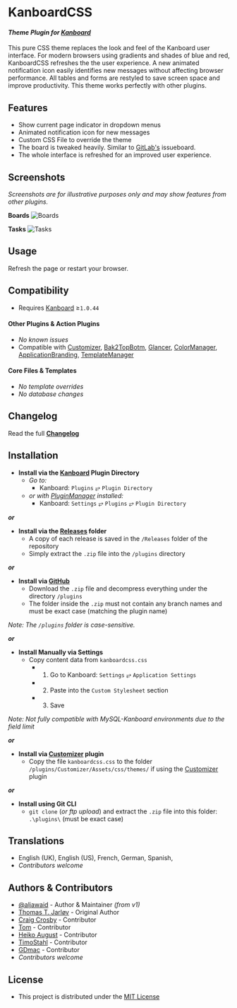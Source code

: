 # KanboardCSS

#### _Theme Plugin for [Kanboard](https://github.com/fguillot/kanboard "Kanboard - Kanban Project Management Software")_

This pure CSS theme replaces the look and feel of the Kanboard user interface. For modern browsers using gradients and shades of blue and red, KanboardCSS refreshes the the user experience. A new animated notification icon easily identifies new messages without affecting browser performance. All tables and forms are restyled to save screen space and improve productivity. This theme works perfectly with other plugins.


Features
-------------

- Show current page indicator in dropdown menus
- Animated notification icon for new messages
- Custom CSS File to override the theme
- The board is tweaked heavily. Similar to [GitLab's](https://gitlab.com "Go to GitLab") issueboard.
- The whole interface is refreshed for an improved user experience.


Screenshots
----------

_Screenshots are for illustrative purposes only and may show features from other plugins._

**Boards**
![Boards](../master/Screenshots/screenshot-board.png)

**Tasks**
![Tasks](../master/Screenshots/screenshot-task.png)


Usage
-------------

Refresh the page or restart your browser.


Compatibility
-------------

- Requires [Kanboard](https://github.com/fguillot/kanboard "Kanboard - Kanban Project Management Software") ≥`1.0.44`

#### Other Plugins & Action Plugins
- _No known issues_
- Compatible with [Customizer](https://github.com/creecros/Customizer "Customizer - A plugin for Kanboard"), [Bak2TopBotm](https://github.com/creecros/Bak2topbotm "Bak2TopBotm - A plugin for Kanboard"), [Glancer](https://github.com/aljawaid/Glancer "Glancer - A plugin for Kanboard"), [ColorManager](https://github.com/aljawaid/ColorManager "ColorManager - A plugin for Kanboard"), [ApplicationBranding](https://github.com/aljawaid/ApplicationBranding "ApplicationBranding - A plugin for Kanboard"), [TemplateManager](https://github.com/aljawaid/TemplateManager)

#### Core Files & Templates
- _No template overrides_
- _No database changes_


Changelog
---------

Read the full [**Changelog**](../master/changelog.md "See changes")


Installation
------------

- **Install via the [Kanboard](https://github.com/fguillot/kanboard "Kanboard - Kanban Project Management Software") Plugin Directory**
  - _Go to:_
    - Kanboard: `Plugins` &#10562; `Plugin Directory`
  - _or with [PluginManager](https://github.com/aljawaid/PluginManager) installed:_
    - Kanboard: `Settings` &#10562; `Plugins` &#10562; `Plugin Directory`

**_or_**

- **Install via the [Releases](../master/Releases/ "A copy of each release is saved in the folder") folder**
  - A copy of each release is saved in the `/Releases` folder of the repository
  - Simply extract the `.zip` file into the `/plugins` directory

**_or_**

- **Install via [GitHub](https://github.com/aljawaid "Find the correct plugin from the list of repositories")**
  - Download the `.zip` file and decompress everything under the directory `/plugins`
  - The folder inside the `.zip` must not contain any branch names and must be exact case (matching the plugin name)

_Note: The `/plugins` folder is case-sensitive._

**_or_**

- **Install Manually via Settings**
  - Copy content data from `kanboardcss.css`
    - 1. Go to Kanboard: `Settings` &#10562; `Application Settings`
    - 2. Paste into the `Custom Stylesheet` section
    - 3. Save

_Note: Not fully compatible with MySQL-Kanboard environments due to the field limit_

**_or_**

- **Install via [Customizer](https://github.com/creecros/Customizer "Customizer - A plugin for Kanboard") plugin**
  - Copy the file `kanboardcss.css` to the folder `/plugins/Customizer/Assets/css/themes/` if using the [Customizer](https://github.com/creecros/Customizer "Customizer - A plugin for Kanboard") plugin

**_or_**

- **Install using Git CLI**
  - `git clone` (_or ftp upload_) and extract the `.zip` file into this folder: `.\plugins\` (must be exact case)


Translations
------------

- English (UK), English (US), French, German, Spanish,
- _Contributors welcome_


Authors & Contributors
----------------------

- [@aljawaid](https://github.com/aljawaid) - Author & Maintainer _(from v1)_
- [Thomas T. Jarløv](https://github.com/ThomasTJdev) - Original Author
- [Craig Crosby](https://github.com/creecros) - Contributor
- [Tom](https://github.com/schittli) - Contributor
- [Heiko August](https://github.com/auge8472) - Contributor
- [TimoStahl](https://github.com/TimoStahl) - Contributor
- [GDmac](https://github.com/GDmac) - Contributor
- _Contributors welcome_


License
-------
- This project is distributed under the [MIT License](../master/LICENSE "Read The MIT license")
